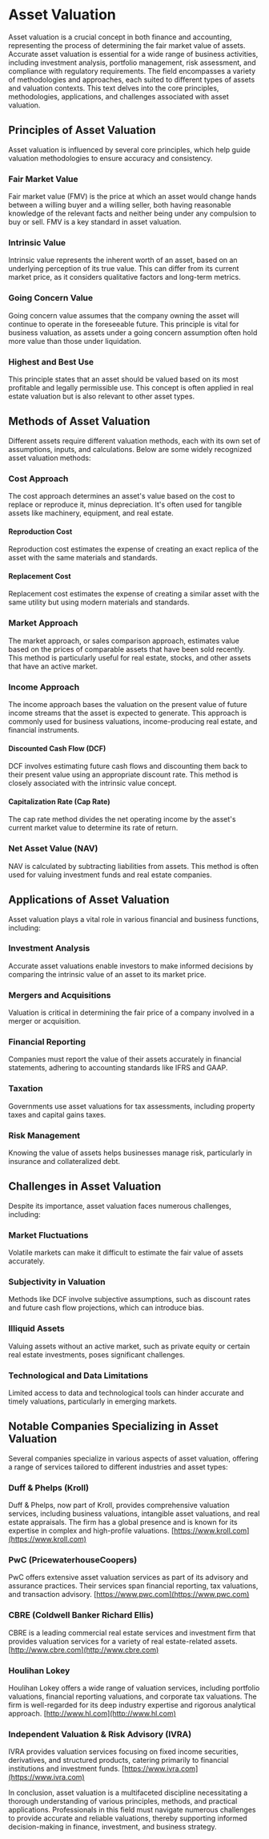 # Asset Valuation

Asset valuation is a crucial concept in both finance and accounting, representing the process of determining the fair market value of assets. Accurate asset valuation is essential for a wide range of business activities, including investment analysis, portfolio management, risk assessment, and compliance with regulatory requirements. The field encompasses a variety of methodologies and approaches, each suited to different types of assets and valuation contexts. This text delves into the core principles, methodologies, applications, and challenges associated with asset valuation.

## Principles of Asset Valuation

Asset valuation is influenced by several core principles, which help guide valuation methodologies to ensure accuracy and consistency.

### Fair Market Value
Fair market value (FMV) is the price at which an asset would change hands between a willing buyer and a willing seller, both having reasonable knowledge of the relevant facts and neither being under any compulsion to buy or sell. FMV is a key standard in asset valuation.

### Intrinsic Value
Intrinsic value represents the inherent worth of an asset, based on an underlying perception of its true value. This can differ from its current market price, as it considers qualitative factors and long-term metrics.

### Going Concern Value
Going concern value assumes that the company owning the asset will continue to operate in the foreseeable future. This principle is vital for business valuation, as assets under a going concern assumption often hold more value than those under liquidation.

### Highest and Best Use
This principle states that an asset should be valued based on its most profitable and legally permissible use. This concept is often applied in real estate valuation but is also relevant to other asset types.

## Methods of Asset Valuation

Different assets require different valuation methods, each with its own set of assumptions, inputs, and calculations. Below are some widely recognized asset valuation methods:

### Cost Approach
The cost approach determines an asset's value based on the cost to replace or reproduce it, minus depreciation. It's often used for tangible assets like machinery, equipment, and real estate.

#### Reproduction Cost
Reproduction cost estimates the expense of creating an exact replica of the asset with the same materials and standards.

#### Replacement Cost
Replacement cost estimates the expense of creating a similar asset with the same utility but using modern materials and standards.

### Market Approach
The market approach, or sales comparison approach, estimates value based on the prices of comparable assets that have been sold recently. This method is particularly useful for real estate, stocks, and other assets that have an active market.

### Income Approach
The income approach bases the valuation on the present value of future income streams that the asset is expected to generate. This approach is commonly used for business valuations, income-producing real estate, and financial instruments.

#### Discounted Cash Flow (DCF)
DCF involves estimating future cash flows and discounting them back to their present value using an appropriate discount rate. This method is closely associated with the intrinsic value concept.

#### Capitalization Rate (Cap Rate)
The cap rate method divides the net operating income by the asset's current market value to determine its rate of return.

### Net Asset Value (NAV)
NAV is calculated by subtracting liabilities from assets. This method is often used for valuing investment funds and real estate companies.

## Applications of Asset Valuation

Asset valuation plays a vital role in various financial and business functions, including:

### Investment Analysis
Accurate asset valuations enable investors to make informed decisions by comparing the intrinsic value of an asset to its market price.

### Mergers and Acquisitions
Valuation is critical in determining the fair price of a company involved in a merger or acquisition.

### Financial Reporting
Companies must report the value of their assets accurately in financial statements, adhering to accounting standards like IFRS and GAAP.

### Taxation
Governments use asset valuations for tax assessments, including property taxes and capital gains taxes.

### Risk Management
Knowing the value of assets helps businesses manage risk, particularly in insurance and collateralized debt.

## Challenges in Asset Valuation

Despite its importance, asset valuation faces numerous challenges, including:

### Market Fluctuations
Volatile markets can make it difficult to estimate the fair value of assets accurately.

### Subjectivity in Valuation
Methods like DCF involve subjective assumptions, such as discount rates and future cash flow projections, which can introduce bias.

### Illiquid Assets
Valuing assets without an active market, such as private equity or certain real estate investments, poses significant challenges.

### Technological and Data Limitations
Limited access to data and technological tools can hinder accurate and timely valuations, particularly in emerging markets.

## Notable Companies Specializing in Asset Valuation

Several companies specialize in various aspects of asset valuation, offering a range of services tailored to different industries and asset types:

### Duff & Phelps (Kroll)
Duff & Phelps, now part of Kroll, provides comprehensive valuation services, including business valuations, intangible asset valuations, and real estate appraisals. The firm has a global presence and is known for its expertise in complex and high-profile valuations.
[https://www.kroll.com](https://www.kroll.com)

### PwC (PricewaterhouseCoopers)
PwC offers extensive asset valuation services as part of its advisory and assurance practices. Their services span financial reporting, tax valuations, and transaction advisory.
[https://www.pwc.com](https://www.pwc.com)

### CBRE (Coldwell Banker Richard Ellis)
CBRE is a leading commercial real estate services and investment firm that provides valuation services for a variety of real estate-related assets.
[http://www.cbre.com](http://www.cbre.com)

### Houlihan Lokey
Houlihan Lokey offers a wide range of valuation services, including portfolio valuations, financial reporting valuations, and corporate tax valuations. The firm is well-regarded for its deep industry expertise and rigorous analytical approach.
[http://www.hl.com](http://www.hl.com)

### Independent Valuation & Risk Advisory (IVRA)
IVRA provides valuation services focusing on fixed income securities, derivatives, and structured products, catering primarily to financial institutions and investment funds.
[https://www.ivra.com](https://www.ivra.com)

In conclusion, asset valuation is a multifaceted discipline necessitating a thorough understanding of various principles, methods, and practical applications. Professionals in this field must navigate numerous challenges to provide accurate and reliable valuations, thereby supporting informed decision-making in finance, investment, and business strategy.

